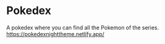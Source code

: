 # Pokedex
A pokedex where you can find all the Pokemon of the series.
https://pokedexnighttheme.netlify.app/
